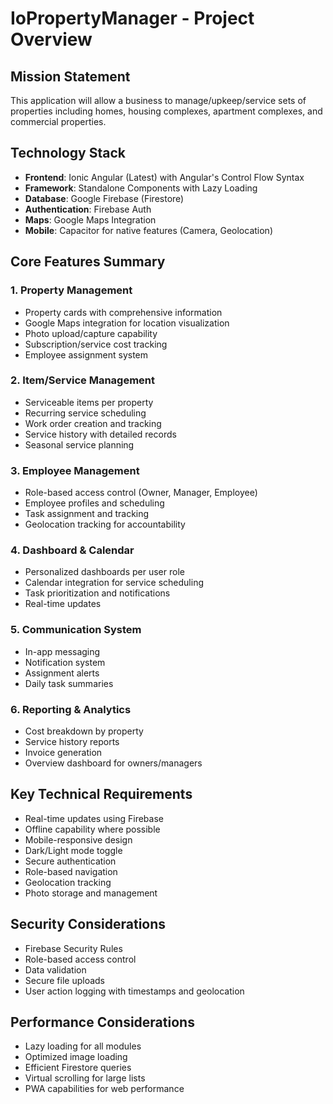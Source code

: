 # IoPropertyManager - Project Overview

## Mission Statement
This application will allow a business to manage/upkeep/service sets of properties including homes, housing complexes, apartment complexes, and commercial properties.

## Technology Stack
- **Frontend**: Ionic Angular (Latest) with Angular's Control Flow Syntax
- **Framework**: Standalone Components with Lazy Loading
- **Database**: Google Firebase (Firestore)
- **Authentication**: Firebase Auth
- **Maps**: Google Maps Integration
- **Mobile**: Capacitor for native features (Camera, Geolocation)

## Core Features Summary

### 1. Property Management
- Property cards with comprehensive information
- Google Maps integration for location visualization
- Photo upload/capture capability
- Subscription/service cost tracking
- Employee assignment system

### 2. Item/Service Management
- Serviceable items per property
- Recurring service scheduling
- Work order creation and tracking
- Service history with detailed records
- Seasonal service planning

### 3. Employee Management
- Role-based access control (Owner, Manager, Employee)
- Employee profiles and scheduling
- Task assignment and tracking
- Geolocation tracking for accountability

### 4. Dashboard & Calendar
- Personalized dashboards per user role
- Calendar integration for service scheduling
- Task prioritization and notifications
- Real-time updates

### 5. Communication System
- In-app messaging
- Notification system
- Assignment alerts
- Daily task summaries

### 6. Reporting & Analytics
- Cost breakdown by property
- Service history reports
- Invoice generation
- Overview dashboard for owners/managers

## Key Technical Requirements
- Real-time updates using Firebase
- Offline capability where possible
- Mobile-responsive design
- Dark/Light mode toggle
- Secure authentication
- Role-based navigation
- Geolocation tracking
- Photo storage and management

## Security Considerations
- Firebase Security Rules
- Role-based access control
- Data validation
- Secure file uploads
- User action logging with timestamps and geolocation

## Performance Considerations
- Lazy loading for all modules
- Optimized image loading
- Efficient Firestore queries
- Virtual scrolling for large lists
- PWA capabilities for web performance